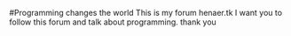 #Programming changes the world
This is my forum henaer.tk 
I want you to follow this forum and talk about programming. thank you
